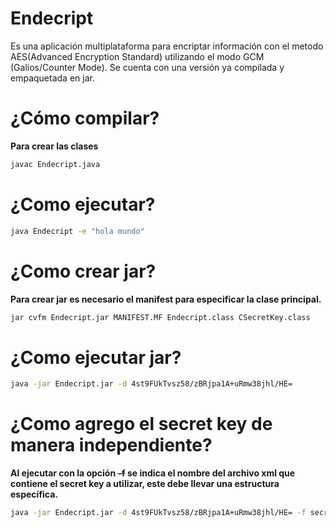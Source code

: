 # Endecript
Es una aplicación multiplataforma para encriptar información con el metodo AES(Advanced Encryption Standard) utilizando el modo GCM (Galios/Counter Mode).
Se cuenta con una versión ya compilada y empaquetada en jar.
# ¿Cómo compilar?
  __Para crear las clases__
```bash
javac Endecript.java
```
# ¿Como ejecutar?
```bash
java Endecript -e "hola mundo"
``` 
# ¿Como crear jar?
  __Para crear jar es necesario el manifest para especificar la clase principal.__
```bash
jar cvfm Endecript.jar MANIFEST.MF Endecript.class CSecretKey.class
```
# ¿Como ejecutar jar?
```bash
java -jar Endecript.jar -d 4st9FUkTvsz58/zBRjpa1A+uRmw38jhl/HE=
```
# ¿Como agrego el secret key de manera independiente?
  __Al ejecutar con la opción <s>-f</s> se indica el nombre del archivo xml que contiene el secret key a utilizar, este debe llevar una estructura específica.__
```bash
java -jar Endecript.jar -d 4st9FUkTvsz58/zBRjpa1A+uRmw38jhl/HE= -f secretkey.xml
```
